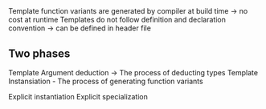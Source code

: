 ## 
Template function variants are generated by compiler at build time -> no cost at runtime
Templates do not follow definition and declaration convention -> can be defined in header file

## Two phases
Template Argument deduction -> The process of deducting types
Template Instansiation - The process of generating function variants


Explicit instantiation
Explicit specialization
